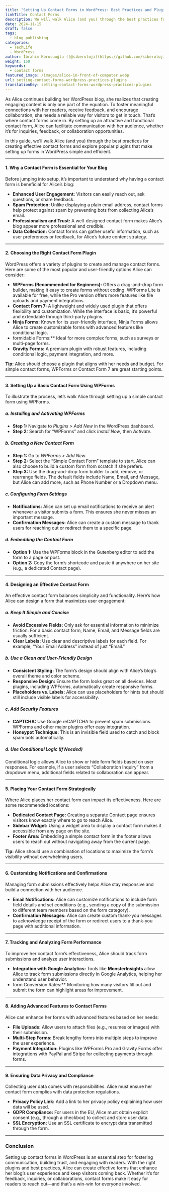 ```yaml
---
title: "Setting Up Contact Forms in WordPress: Best Practices and Plugins"
linkTitle: Contact Forms
description: We will walk Alice (and you) through the best practices for creating effective contact forms and explore popular plugins that make setting up forms in WordPress simple and efficient.
date: 2024-11-15
draft: false
tags:
  - blog publishing
categories:
  - TechLife
  - WordPress
author: İbrahim Korucuoğlu ([@siberoloji](https://github.com/siberoloji))
weight: 150
keywords:
  - contact forms
featured_image: /images/alice-in-front-of-computer.webp
url: setting-contact-forms-wordpress-practices-plugins
translationKey: setting-contact-forms-wordpress-practices-plugins
---
```

As Alice continues building her WordPress blog, she realizes that creating engaging content is only one part of the equation. To foster meaningful connections with her readers, receive feedback, and encourage collaboration, she needs a reliable way for visitors to get in touch. That’s where contact forms come in. By setting up an attractive and functional contact form, Alice can facilitate communication with her audience, whether it’s for inquiries, feedback, or collaboration opportunities.

In this guide, we’ll walk Alice (and you) through the best practices for creating effective contact forms and explore popular plugins that make setting up forms in WordPress simple and efficient.

---

#### **1. Why a Contact Form is Essential for Your Blog**

Before jumping into setup, it’s important to understand why having a contact form is beneficial for Alice’s blog:

- **Enhanced User Engagement:** Visitors can easily reach out, ask questions, or share feedback.
- **Spam Protection:** Unlike displaying a plain email address, contact forms help protect against spam by preventing bots from collecting Alice’s email.
- **Professionalism and Trust:** A well-designed contact form makes Alice’s blog appear more professional and credible.
- **Data Collection:** Contact forms can gather useful information, such as user preferences or feedback, for Alice’s future content strategy.

---

#### **2. Choosing the Right Contact Form Plugin**

WordPress offers a variety of plugins to create and manage contact forms. Here are some of the most popular and user-friendly options Alice can consider:

- **WPForms (Recommended for Beginners):** Offers a drag-and-drop form builder, making it easy to create forms without coding. WPForms Lite is available for free, while the Pro version offers more features like file uploads and payment integrations.
- **Contact Form 7:** A lightweight and widely used plugin that offers flexibility and customization. While the interface is basic, it’s powerful and extendable through third-party plugins.
- **Ninja Forms:** Known for its user-friendly interface, Ninja Forms allows Alice to create customizable forms with advanced features like conditional logic.
- formidable Forms:** Ideal for more complex forms, such as surveys or multi-page forms.
- **Gravity Forms:** A premium plugin with robust features, including conditional logic, payment integration, and more.

**Tip:** Alice should choose a plugin that aligns with her needs and budget. For simple contact forms, WPForms or Contact Form 7 are great starting points.

---

#### **3. Setting Up a Basic Contact Form Using WPForms**

To illustrate the process, let’s walk Alice through setting up a simple contact form using WPForms.

##### **a. Installing and Activating WPForms**

- **Step 1:** Navigate to *Plugins > Add New* in the WordPress dashboard.
- **Step 2:** Search for “WPForms” and click *Install Now*, then *Activate*.

##### **b. Creating a New Contact Form**

- **Step 1:** Go to *WPForms > Add New*.
- **Step 2:** Select the “Simple Contact Form” template to start. Alice can also choose to build a custom form from scratch if she prefers.
- **Step 3:** Use the drag-and-drop form builder to add, remove, or rearrange fields. The default fields include Name, Email, and Message, but Alice can add more, such as Phone Number or a Dropdown menu.

##### **c. Configuring Form Settings**

- **Notifications:** Alice can set up email notifications to receive an alert whenever a visitor submits a form. This ensures she never misses an important message.
- **Confirmation Messages:** Alice can create a custom message to thank users for reaching out or redirect them to a specific page.

##### **d. Embedding the Contact Form**

- **Option 1:** Use the WPForms block in the Gutenberg editor to add the form to a page or post.
- **Option 2:** Copy the form’s shortcode and paste it anywhere on her site (e.g., a dedicated Contact page).

---

#### **4. Designing an Effective Contact Form**

An effective contact form balances simplicity and functionality. Here’s how Alice can design a form that maximizes user engagement:

##### **a. Keep It Simple and Concise**

- **Avoid Excessive Fields:** Only ask for essential information to minimize friction. For a basic contact form, Name, Email, and Message fields are usually sufficient.
- **Clear Labels:** Use clear and descriptive labels for each field. For example, “Your Email Address” instead of just “Email.”

##### **b. Use a Clean and User-Friendly Design**

- **Consistent Styling:** The form’s design should align with Alice’s blog’s overall theme and color scheme.
- **Responsive Design:** Ensure the form looks great on all devices. Most plugins, including WPForms, automatically create responsive forms.
- **Placeholders vs. Labels:** Alice can use placeholders for hints but should still include visible labels for accessibility.

##### **c. Add Security Features**

- **CAPTCHA:** Use Google reCAPTCHA to prevent spam submissions. WPForms and other major plugins offer easy integration.
- **Honeypot Technique:** This is an invisible field used to catch and block spam bots automatically.

##### **d. Use Conditional Logic (If Needed)**

Conditional logic allows Alice to show or hide form fields based on user responses. For example, if a user selects “Collaboration Inquiry” from a dropdown menu, additional fields related to collaboration can appear.

---

#### **5. Placing Your Contact Form Strategically**

Where Alice places her contact form can impact its effectiveness. Here are some recommended locations:

- **Dedicated Contact Page:** Creating a separate Contact page ensures visitors know exactly where to go to reach Alice.
- **Sidebar Widget:** Using a widget area to display a contact form makes it accessible from any page on the site.
- **Footer Area:** Embedding a simple contact form in the footer allows users to reach out without navigating away from the current page.

**Tip:** Alice should use a combination of locations to maximize the form’s visibility without overwhelming users.

---

#### **6. Customizing Notifications and Confirmations**

Managing form submissions effectively helps Alice stay responsive and build a connection with her audience.

- **Email Notifications:** Alice can customize notifications to include form field details and set conditions (e.g., sending a copy of the submission to different team members based on the form category).
- **Confirmation Messages:** Alice can create custom thank-you messages to acknowledge receipt of the form or redirect users to a thank-you page with additional information.

---

#### **7. Tracking and Analyzing Form Performance**

To improve her contact form’s effectiveness, Alice should track form submissions and analyze user interactions.

- **Integration with Google Analytics:** Tools like **MonsterInsights** allow Alice to track form submissions directly in Google Analytics, helping her understand user behavior.
- form Conversion Rates:** Monitoring how many visitors fill out and submit the form can highlight areas for improvement.

---

#### **8. Adding Advanced Features to Contact Forms**

Alice can enhance her forms with advanced features based on her needs:

- **File Uploads:** Allow users to attach files (e.g., resumes or images) with their submission.
- **Multi-Step Forms:** Break lengthy forms into multiple steps to improve the user experience.
- **Payment Integration:** Plugins like WPForms Pro and Gravity Forms offer integrations with PayPal and Stripe for collecting payments through forms.

---

#### **9. Ensuring Data Privacy and Compliance**

Collecting user data comes with responsibilities. Alice must ensure her contact form complies with data protection regulations.

- **Privacy Policy Link:** Add a link to her privacy policy explaining how user data will be used.
- **GDPR Compliance:** For users in the EU, Alice must obtain explicit consent (e.g., through a checkbox) to collect and store user data.
- **SSL Encryption:** Use an SSL certificate to encrypt data transmitted through the form.

---

### **Conclusion**

Setting up contact forms in WordPress is an essential step for fostering communication, building trust, and engaging with readers. With the right plugins and best practices, Alice can create effective forms that enhance her blog’s user experience and keep visitors coming back. Whether it’s for feedback, inquiries, or collaborations, contact forms make it easy for readers to reach out—and that’s a win-win for everyone involved.
